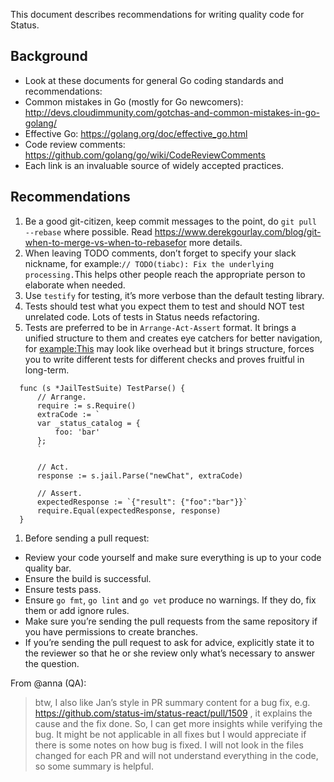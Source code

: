 This document describes recommendations for writing quality code for
Status.

## Background

  - Look at these documents for general Go coding standards and
    recommendations:
  - Common mistakes in Go (mostly for Go newcomers):
    <http://devs.cloudimmunity.com/gotchas-and-common-mistakes-in-go-golang/>
  - Effective Go: <https://golang.org/doc/effective_go.html>
  - Code review comments:
    <https://github.com/golang/go/wiki/CodeReviewComments>
  - Each link is an invaluable source of widely accepted practices.

## Recommendations

1.  Be a good git-citizen, keep commit messages to the point, do `git
    pull --rebase` where possible. Read
    <https://www.derekgourlay.com/blog/git-when-to-merge-vs-when-to-rebasefor>
    more details.
2.  When leaving TODO comments, don’t forget to specify your slack
    nickname, for example:`// TODO(tiabc): Fix the underlying
    processing.`This helps other people reach the appropriate person to
    elaborate when needed.
3.  Use `testify` for testing, it’s more verbose than the default
    testing library.
4.  Tests should test what you expect them to test and should NOT test
    unrelated code. Lots of tests in Status needs refactoring.
5.  Tests are preferred to be in `Arrange-Act-Assert` format. It brings
    a unified structure to them and creates eye catchers for better
    navigation, for <example:This> may look like overhead but it brings
    structure, forces you to write different tests for different checks
    and proves fruitful in long-term.

<!-- end list -->

```
  func (s *JailTestSuite) TestParse() {
      // Arrange.
      require := s.Require()
      extraCode := `
      var _status_catalog = {
          foo: 'bar'
      };
      `

      // Act.
      response := s.jail.Parse("newChat", extraCode)

      // Assert.
      expectedResponse := `{"result": {"foo":"bar"}}`
      require.Equal(expectedResponse, response)
  }
```

1.  Before sending a pull request:

<!-- end list -->

  - Review your code yourself and make sure everything is up to your
    code quality bar.
  - Ensure the build is successful.
  - Ensure tests pass.
  - Ensure `go fmt`, `go lint` and `go vet` produce no warnings. If they
    do, fix them or add ignore rules.
  - Make sure you’re sending the pull requests from the same repository
    if you have permissions to create branches.
  - If you’re sending the pull request to ask for advice, explicitly
    state it to the reviewer so that he or she review only what’s
    necessary to answer the question.

From @anna (QA):

> btw, I also like Jan’s style in PR summary content for a bug fix, e.g.
> <https://github.com/status-im/status-react/pull/1509> , it explains
> the cause and the fix done. So, I can get more insights while
> verifying the bug. It might be not applicable in all fixes but I would
> appreciate if there is some notes on how bug is fixed. I will not look
> in the files changed for each PR and will not understand everything in
> the code, so some summary is helpful.